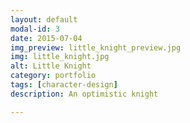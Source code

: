 ```yaml
---
layout: default
modal-id: 3
date: 2015-07-04
img_preview: little_knight_preview.jpg
img: little_knight.jpg
alt: Little Knight
category: portfolio
tags: [character-design]
description: An optimistic knight

---
```

